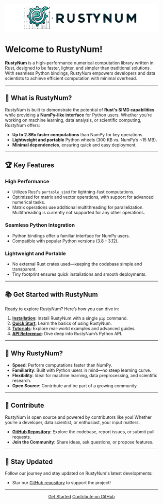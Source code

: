 ![RustyNum Banner](assets/rustynum-banner.png?raw=true "RustyNum")

# Welcome to RustyNum!

**RustyNum** is a high-performance numerical computation library written in Rust, designed to be faster, lighter, and simpler than traditional solutions. With seamless Python bindings, RustyNum empowers developers and data scientists to achieve efficient computation with minimal overhead.

---

## 🚀 What is RustyNum?

RustyNum is built to demonstrate the potential of **Rust's SIMD capabilities** while providing a **NumPy-like interface** for Python users. Whether you're working on machine learning, data analysis, or scientific computing, RustyNum offers:

- **Up to 2.86x faster computations** than NumPy for key operations.
- **Lightweight and portable** Python wheels (300 KB vs. NumPy’s ~15 MB).
- **Minimal dependencies**, ensuring quick and easy deployment.

---

## 🏆 Key Features

### High Performance
- Utilizes Rust's `portable_simd` for lightning-fast computations.
- Optimized for matrix and vector operations, with support for advanced numerical tasks.
- Matrix operations use additional multithreading for parallelization. Multithreading is currently not supported for any other operations.

### Seamless Python Integration
- Python bindings offer a familiar interface for NumPy users.
- Compatible with popular Python versions (3.8 - 3.12).

### Lightweight and Portable
- No external Rust crates used—keeping the codebase simple and transparent.
- Tiny footprint ensures quick installations and smooth deployments.

---

## 📚 Get Started with RustyNum

Ready to explore RustyNum? Here’s how you can dive in:

1. **[Installation](installation.md)**: Install RustyNum with a single `pip` command.
2. **[Quick Start](quick-start.md)**: Learn the basics of using RustyNum.
3. **[Tutorials](tutorials/)**: Explore real-world examples and advanced guides.
4. **[API Reference](api/)**: Dive deep into RustyNum’s Python API.

---

## 🌟 Why RustyNum?

- **Speed**: Perform computations faster than NumPy.
- **Familiarity**: Built with Python users in mind—no steep learning curve.
- **Flexibility**: Ideal for machine learning, data preprocessing, and scientific research.
- **Open Source**: Contribute and be part of a growing community.

---

## 🤝 Contribute

RustyNum is open source and powered by contributors like you! Whether you’re a developer, data scientist, or enthusiast, your input matters.

- **[GitHub Repository](https://github.com/IgorSusmelj/rustynum)**: Explore the codebase, report issues, or submit pull requests.
- **Join the Community**: Share ideas, ask questions, or propose features.

---

## 📩 Stay Updated

Follow our journey and stay updated on RustyNum's latest developments:

- Star our [GitHub repository](https://github.com/IgorSusmelj/rustynum) to support the project!

---

<div style="text-align: center;">
    <a href="quick-start.md" class="md-button md-button--primary">Get Started</a>
    <a href="https://github.com/IgorSusmelj/rustynum" class="md-button">Contribute on GitHub</a>
</div>